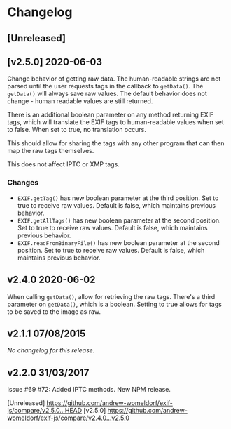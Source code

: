 # Changelog

## [Unreleased]

## [v2.5.0] 2020-06-03

Change behavior of getting raw data. The human-readable strings are not parsed
until the user requests tags in the callback to `getData()`. The `getData()`
will always save raw values. The default behavior does not change - human
readable values are still returned.

There is an additional boolean parameter on any method returning EXIF tags,
which will translate the EXIF tags to human-readable values when set to false.
When set to true, no translation occurs.

This should allow for sharing the tags with any other program that can then map
the raw tags themselves.

This does not affect IPTC or XMP tags.

### Changes

- `EXIF.getTag()` has new boolean parameter at the third position. Set to true
  to receive raw values. Default is false, which maintains previous behavior.
- `EXIF.getAllTags()` has new boolean parameter at the second position. Set to true
  to receive raw values. Default is false, which maintains previous behavior.
- `EXIF.readFromBinaryFile()` has new boolean parameter at the second position. Set to true
  to receive raw values. Default is false, which maintains previous behavior.

## v2.4.0 2020-06-02

When calling `getData()`, allow for retrieving the raw tags. There's a third
parameter on `getData()`, which is a boolean. Setting to true allows for tags to
be saved to the image as raw.

## v2.1.1 07/08/2015

*No changelog for this release.*

## v2.2.0 31/03/2017

Issue #69 #72: Added IPTC methods. New NPM release.

[Unreleased] https://github.com/andrew-womeldorf/exif-js/compare/v2.5.0...HEAD
[v2.5.0] https://github.com/andrew-womeldorf/exif-js/compare/v2.4.0...v2.5.0

